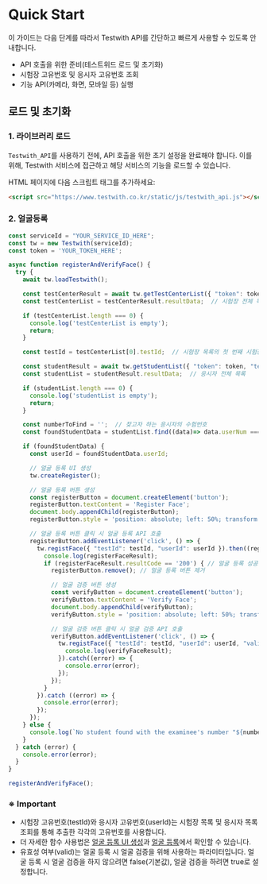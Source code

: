 # Quick Start
 
이 가이드는 다음 단계를 따라서 Testwith API를 간단하고 빠르게 사용할 수 있도록 안내합니다.

- API 호출을 위한 준비(테스트위드 로드 및 초기화)
- 시험장 고유번호 및 응시자 고유번호 조회
- 기능 API(카메라, 화면, 모바일 등) 실행

## 로드 및 초기화
### 1. 라이브러리 로드
`Testwith_API`를 사용하기 전에, API 호출을 위한 초기 설정을 완료해야 합니다. 이를 위해, Testwith 서비스에 접근하고 해당 서비스의 기능을 로드할 수 있습니다.

HTML 페이지에 다음 스크립트 태그를 추가하세요:
```html
<script src="https://www.testwith.co.kr/static/js/testwith_api.js"></script>
```

### 2. 얼굴등록

```JavaScript
const serviceId = "YOUR_SERVICE_ID_HERE";
const tw = new Testwith(serviceId);
const token = 'YOUR_TOKEN_HERE';

async function registerAndVerifyFace() {
  try {
    await tw.loadTestwith();

    const testCenterResult = await tw.getTestCenterList({ "token": token });
    const testCenterList = testCenterResult.resultData;  // 시험장 전체 목록

    if (testCenterList.length === 0) {
      console.log('testCenterList is empty');
      return;
    }

    const testId = testCenterList[0].testId;  // 시험장 목록의 첫 번째 시험장 고유번호를 가져옵니다.

    const studentResult = await tw.getStudentList({ "token": token, "testId": testId });
    const studentList = studentResult.resultData;  // 응시자 전체 목록

    if (studentList.length === 0) {
      console.log('studentList is empty');
      return;
    }

    const numberToFind = '';  // 찾고자 하는 응시자의 수험번호
    const foundStudentData = studentList.find((data)=> data.userNum === numberToFind);

    if (foundStudentData) {
      const userId = foundStudentData.userId;

      // 얼굴 등록 UI 생성
      tw.createRegister();

      // 얼굴 등록 버튼 생성
      const registerButton = document.createElement('button');
      registerButton.textContent = 'Register Face';
      document.body.appendChild(registerButton);
      registerButton.style = 'position: absolute; left: 50%; transform: translate(-50%, 0%);';

      // 얼굴 등록 버튼 클릭 시 얼굴 등록 API 호출
      registerButton.addEventListener('click', () => {
        tw.registFace({ "testId": testId, "userId": userId }).then((registerFaceResult) => {
          console.log(registerFaceResult);
          if (registerFaceResult.resultCode == '200') { // 얼굴 등록 성공 시
            registerButton.remove(); // 얼굴 등록 버튼 제거

            // 얼굴 검증 버튼 생성
            const verifyButton = document.createElement('button');
            verifyButton.textContent = 'Verify Face';
            document.body.appendChild(verifyButton);
            verifyButton.style = 'position: absolute; left: 50%; transform: translate(-50%, 0%);';

            // 얼굴 검증 버튼 클릭 시 얼굴 검증 API 호출
            verifyButton.addEventListener('click', () => {
              tw.registFace({ "testId": testId, "userId": userId, "valid": true }).then((verifyFaceResult) => {
                console.log(verifyFaceResult);
              }).catch((error) => {
                console.error(error);
              });
            });
          }
        }).catch ((error) => {
          console.error(error);
        });
      });
    } else {
      console.log(`No student found with the examinee's number "${numberToFind}"`);
    }
  } catch (error) {
    console.error(error);
  }
}

registerAndVerifyFace();
```

### ※ Important
- 시험장 고유번호(testId)와 응시자 고유번호(userId)는 시험장 목록 및 응시자 목록 조회를 통해 추출한 각각의 고유번호를 사용합니다.
- 더 자세한 함수 사용법은 [얼굴 등록 UI 생성]()과 [얼굴 등록]()에서 확인할 수 있습니다.
- 유효성 여부(valid)는 얼굴 등록 시 얼굴 검증을 위해 사용하는 파라미터입니다. 얼굴 등록 시 얼굴 검증을 하지 않으려면 false(기본값), 얼굴 검증을 하려면 true로 설정합니다.




